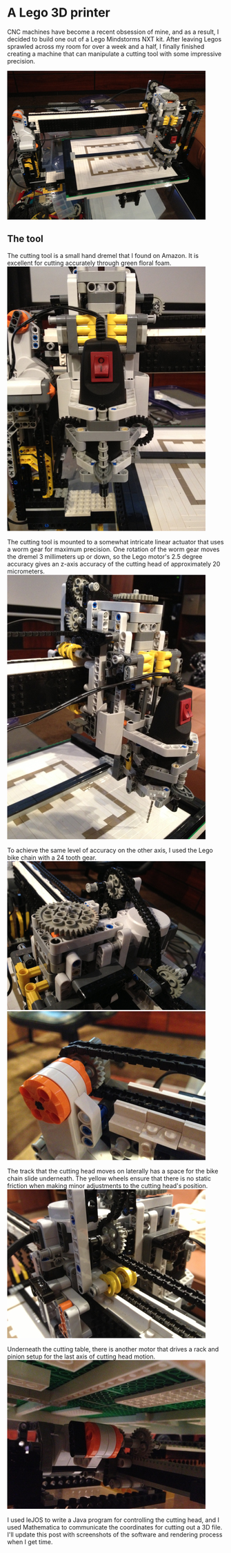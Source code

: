 # A Lego 3D printer

CNC machines have become a recent obsession of mine, and as a result, I decided to build one out of a Lego Mindstorms NXT kit. After leaving Legos sprawled across my room for over a week and a half, I finally finished creating a machine that can manipulate a cutting tool with some impressive precision.

![](/img/building/lego-cnc/PIC1.jpg)

## The tool

The cutting tool is a small hand dremel that I found on Amazon. It is excellent for cutting accurately through green floral foam.
![](/img/building/lego-cnc/PIC7.jpg)

The cutting tool is mounted to a somewhat intricate linear actuator that uses a worm gear for maximum precision. One rotation of the worm gear moves the dremel 3 millimeters up or down, so the Lego motor's 2.5 degree accuracy gives an z-axis accuracy of the cutting head of approximately 20 micrometers.
![](/img/building/lego-cnc/PIC2.jpg)

To achieve the same level of accuracy on the other axis, I used the Lego bike chain with a 24 tooth gear.
![](/img/building/lego-cnc/PIC3.jpg)
![](/img/building/lego-cnc/PIC5.jpg)

The track that the cutting head moves on laterally has a space for the bike chain slide underneath. The yellow wheels ensure that there is no static friction when making minor adjustments to the cutting head's position.
![](/img/building/lego-cnc/PIC4.jpg)

Underneath the cutting table, there is another motor that drives a rack and pinion setup for the last axis of cutting head motion.
![](/img/building/lego-cnc/PIC6.jpg)

I used leJOS to write a Java program for controlling the cutting head, and I used Mathematica to communicate the coordinates for cutting out a 3D file. I'll update this post with screenshots of the software and rendering process when I get time.
